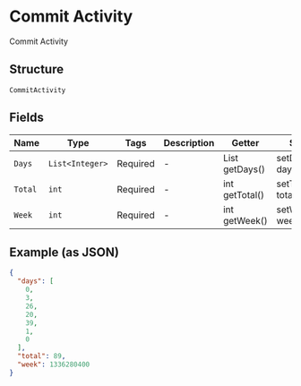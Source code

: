 
# Commit Activity

Commit Activity

## Structure

`CommitActivity`

## Fields

| Name | Type | Tags | Description | Getter | Setter |
|  --- | --- | --- | --- | --- | --- |
| `Days` | `List<Integer>` | Required | - | List<Integer> getDays() | setDays(List<Integer> days) |
| `Total` | `int` | Required | - | int getTotal() | setTotal(int total) |
| `Week` | `int` | Required | - | int getWeek() | setWeek(int week) |

## Example (as JSON)

```json
{
  "days": [
    0,
    3,
    26,
    20,
    39,
    1,
    0
  ],
  "total": 89,
  "week": 1336280400
}
```

